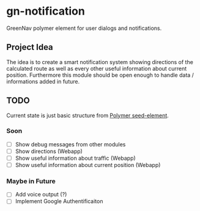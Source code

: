 # gn-notification

GreenNav polymer element for user dialogs and notifications.

## Project Idea

The idea is to create a smart notification system showing directions of the calculated route as well as every other useful information about current position. Furthermore this module should be open enough to handle data / informations added in future.

## TODO

Current state is just basic structure from [Polymer seed-element](https://github.com/PolymerElements/seed-element).

### Soon

- [ ] Show debug messages from other modules
- [ ] Show directions (Webapp)
- [ ] Show useful information about traffic (Webapp)
- [ ] Show useful information about current position (Webapp)

### Maybe in Future

- [ ] Add voice output (?)
- [ ] Implement Google Authentificaiton

